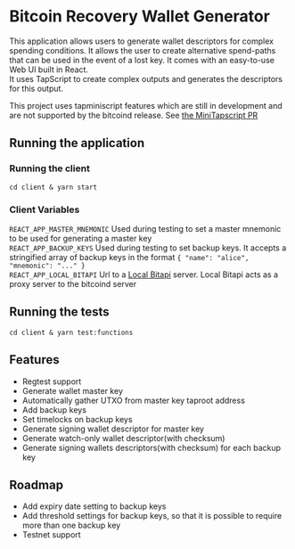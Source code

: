 # Bitcoin Recovery Wallet Generator

This application allows users to generate wallet descriptors for complex spending conditions. It allows the user to create alternative spend-paths that can be used in the event of a lost key. It comes with an easy-to-use Web UI built in React.  
It uses TapScript to create complex outputs and generates the descriptors for this output.

This project uses tapminiscript features which are still in development and are not supported by the bitcoind release. See [the MiniTapscript PR](https://github.com/bitcoin/bitcoin/pull/27255)

## Running the application

### Running the client  
`cd client & yarn start`

### Client Variables
`REACT_APP_MASTER_MNEMONIC` Used during testing to set a master mnemonic to be used for generating a master key  
`REACT_APP_BACKUP_KEYS` Used during testing to set backup keys. It accepts a stringified array of backup keys in the format `{ "name": "alice", "mnemonic": "..." }`  
`REACT_APP_LOCAL_BITAPI` Url to a [Local Bitapi](https://github.com/Eunovo/local-bitapi) server. Local Bitapi acts as a proxy server to the bitcoind server

## Running the tests
`cd client & yarn test:functions`

## Features

- Regtest support
- Generate wallet master key
- Automatically gather UTXO from master key taproot address
- Add backup keys
- Set timelocks on backup keys
- Generate signing wallet descriptor for master key
- Generate watch-only wallet descriptor(with checksum)
- Generate signing wallets descriptors(with checksum) for each backup key


## Roadmap

- Add expiry date setting to backup keys
- Add threshold settings for backup keys, so that it is possible to require more than one backup key
- Testnet support
